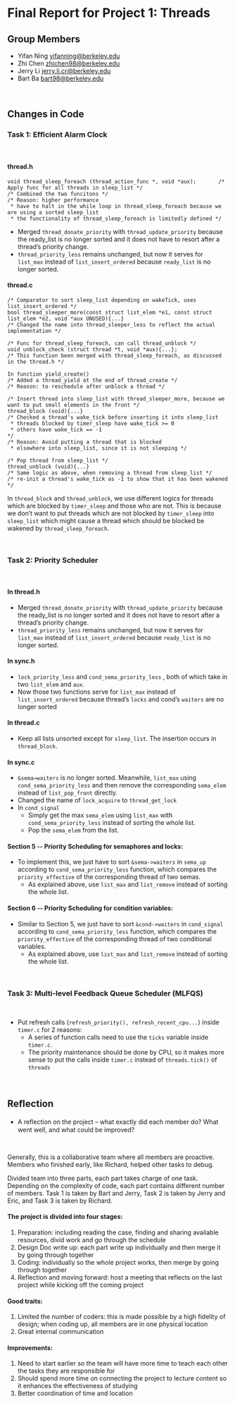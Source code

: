 Final Report for Project 1: Threads
===================================

## Group Members

- Yifan Ning <yifanning@berkeley.edu>
- Zhi Chen <zhichen98@berkeley.edu>
- Jerry Li <jerry.li.cr@berkeley.edu>
- Bart Ba <bart98@berkeley.edu>
<br />



## Changes in Code


### Task 1: Eﬃcient Alarm Clock

<br />

#### thread.h
```{c}
void thread_sleep_foreach (thread_action_func *, void *aux);       /* Apply func for all threads in sleep_list */
/* Combined the two funcitons */
/* Reason: higher performance
 * have to halt in the while loop in thread_sleep_foreach because we are using a sorted sleep_list
 * the functionality of thread_sleep_foreach is limitedly defined */
```

- Merged `thread_donate_priority` with `thread_update_priority` because the ready_list is no longer sorted and it does not have to resort after a thread’s priority change.
- `thread_priority_less` remains unchanged, but now it serves for  `list_max` instead of `list_insert_ordered` because  `ready_list` is no longer sorted.


#### thread.c
```{c}
/* Comparator to sort sleep_list depending on wakeTick, uses list_insert_ordered */
bool thread_sleeper_more(const struct list_elem *e1, const struct list_elem *e2, void *aux UNUSED){...}
/* Changed the name into thread_sleeper_less to reflect the actual implementation */

/* Func for thread_sleep_foreach, can call thread_unblock */
void unblock_check (struct thread *t, void *aux){...};
/* This function been merged with thread_sleep_foreach, as discussed in the thread.h */

In function yield_create()
/* Added a thread_yield at the end of thread_create */
/* Reason: to reschedule after unblock a thread */

/* Insert thread into sleep_list with thread_sleeper_more, because we want to put small elements in the front */
thread_block (void){...}
/* Checked a thread's wake_tick before inserting it into sleep_list
 * threads blocked by timer_sleep have wake_tick >= 0
 * others have wake_tick == -1 
*/
/* Reason: Avoid putting a thread that is blocked  
 * elsewhere into sleep_list, since it is not sleeping */

/* Pop thread from sleep_list */
thread_unblock (void){...}
/* Same logic as above, when removing a thread from sleep_list */
/* re-init a thread's wake_tick as -1 to show that it has been wakened */

```

In `thread_block` and `thread_unblock`, we use different logics for threads which are blocked by `timer_sleep` and those who are not. This is because we don’t want to put threads which are not blocked by `timer_sleep` into `sleep_list` which might cause a thread which should be blocked be wakened by `thread_sleep_foreach`.



<br />


### Task 2: Priority Scheduler

<br />

#### In thread.h
- Merged `thread_donate_priority` with `thread_update_priority` because the ready_list is no longer sorted and it does not have to resort after a thread’s priority change.
- `thread_priority_less` remains unchanged, but now it serves for  `list_max` instead of `list_insert_ordered` because  `ready_list` is no longer sorted.
  
#### In sync.h
- `lock_priority_less` and  `cond_sema_priority_less`  , both of which take in two `list_elem` and `aux`.
- Now those two functions serve for  `list_max` instead of `list_insert_ordered` because  thread’s `locks`  and cond’s `waiters` are  no longer sorted
  
#### In thread.c
- Keep all lists unsorted except for `sleep_list`. The insertion occurs in `thread_block`.
  
#### In sync.c
- `&sema→waiters` is no longer sorted. Meanwhile,  `list_max` using `cond_sema_priority_less` and then remove the corresponding `sema_elem` instead of `list_pop_front` directly.  
- Changed the name of `lock_acquire` to `thread_get_lock`
- In `cond_signal`
  - Simply get the max `sema_elem` using `list_max` with `cond_sema_priority_less` instead of sorting the whole list.
  - Pop the `sema_elem` from the list.


#### Section 5 -- Priority Scheduling for semaphores and locks:
- To implement this, we just have to sort `&sema->waiters` in `sema_up` according to `cond_sema_priority_less` function, which compares the `priority_effective` of the corresponding thread of two semas.
  - As explained above, use `list_max` and `list_remove` instead of sorting the whole list.
  
  
#### Section 6 -- Priority Scheduling for condition variables:

- Similar to Section 5, we just have to sort `&cond->waiters` in `cond_signal` according to `cond_sema_priority_less` function, which compares the `priority_effective` of the corresponding thread of two conditional variables.
  - As explained above, use `list_max` and `list_remove` instead of sorting the whole list.


<br />


### Task 3: Multi-level Feedback Queue Scheduler (MLFQS)

<br />

- Put refresh calls (`refresh_priority(), refresh_recent_cpu...`) inside `timer.c` for 2 reasons:
  - A series of function calls need to use the `ticks` variable inside `timer.c`.
  - The priority maintenance should be done by CPU, so it makes more sense to put the calls inside `timer.c` instead of `threads.tick()` of `threads`

<br />

## Reﬂection
 
-  A reﬂection on the project – what exactly did each member do? What went well, and what could be improved?

<br />

Generally, this is a collaborative team where all members are proactive. Members who finished early, like Richard, helped other tasks to debug. 

Divided team into three parts, each part takes charge of one task. Depending on the complexity of code, each part contains different number of members. Task 1 is taken by Bart and Jerry, Task 2 is taken by Jerry and Eric, and Task 3 is taken by Richard. 

#### The project is divided into four stages:
1. Preparation: including reading the case, finding and sharing available resources, divid work and go through the schedule
2. Design Doc write up: each part write up individually and then merge it by going through together
3. Coding: individually so the whole project works, then merge by going through together
3. Reflection and moving forward: host a meeting that reflects on the last project while kicking off the coming project

#### Good traits:
1. Limited the number of coders: this is made possible by a high fidelity of design; when coding up, all members are in one physical location
2. Great internal communication

#### Improvements:
1. Need to start earlier so the team will have more time to teach each other the tasks they are responsible for
2. Should spend more time on connecting the project to lecture content so it enhances the effectiveness of studying
3. Better coordination of time and location
